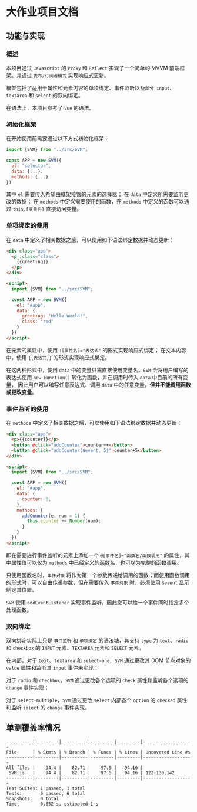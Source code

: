 # 大作业项目文档

## 功能与实现

### 概述
本项目通过 `Javascript` 的 `Proxy` 和 `Reflect` 实现了一个简单的 MVVM 前端框架。并通过 `发布/订阅者模式` 实现响应式更新。

框架包括了适用于属性和元素内容的单项绑定、事件监听以及`部分 input`、`textarea` 和 `select` 的双向绑定。

在语法上，本项目参考了 `Vue` 的语法。

### 初始化框架
在开始使用前需要通过以下方式初始化框架：
```javascript
import {SVM} from "../src/SVM";

const APP = new SVM({
  el: "selector",
  data: {...},
  methods: {...}
})
```
其中 `el` 需要传入希望由框架接管的元素的选择器；
在 `data` 中定义所需要监听更改的数据； 
在 `methods` 中定义需要使用的函数，在 `methods` 中定义的函数可以通过 `this.[变量名]` 直接访问变量。

### 单项绑定的使用
在 `data` 中定义了相关数据之后，可以使用如下语法绑定数据并动态更新：
```html
<div class="app">
  <p :class="class">
    {{greeting}}
  </p>
</div>

<script>
  import {SVM} from "../src/SVM";

  const APP = new SVM({
    el: "#app",
    data: {
      greeting: "Hello World!",
      class: "red"
    }
  })
</script>
```
在元素的属性中，使用 `:[属性名]="表达式"` 的形式实现响应式绑定；
在文本内容中，使用 `{{表达式}}` 的形式实现响应式绑定。

在这两种形式中，使用 `data` 中的变量只需直接使用变量名，`SVM` 会将用户编写的表达式使用 `new Function()` 转化为函数，并在调用时传入 `data` 中目前的所有变量，
因此用户可以编写任意表达式、调用 `data` 中的任意变量，**但并不能调用函数或更改变量**。

### 事件监听的使用
在 `methods` 中定义了相关数据之后，可以使用如下语法绑定数据并动态更新：
```html
<div class="app">
  <p>{{counter}}</p>
  <button @click="addCounter">counter++</button>
  <button @click="addCounter($event, 5)">counter+5</button>
</div>

<script>
  import {SVM} from "../src/SVM";

  const APP = new SVM({
    el: "#app",
    data: {
      counter: 0,
    },
    methods: {
      addCounter(e, num = 1) {
        this.counter += Number(num);
      }
    }
  })
</script>
```
即在需要进行事件监听的元素上添加一个 `@[事件名]="函数名/函数调用"` 的属性，其中属性值可以仅为 `methods` 中已经定义的函数名，也可以为完整的函数调用。

只使用函数名时，`事件对象` 将作为第一个参数传递给调用的函数；而使用函数调用的形式时，可以自由传递参数，但在需要传入 `事件对象` 时，必须使用 `$event` 显示制定其位置。

`SVM` 使用 `addEventListener` 实现事件监听，因此您可以给一个事件同时指定多个处理函数。

### 双向绑定
双向绑定实际上只是 `事件监听` 和 `单项绑定` 的语法糖，其支持 `type` 为 `text`、`radio` 和 `checkbox` 的 `INPUT` 元素、`TEXTAREA` 元素和 `SELECT` 元素。

在内部，对于 `text`、`textarea` 和 `select-one`，`SVM` 通过更改其 DOM 节点对象的 `value` 属性和监听其 `input` 事件来实现；

对于 `radio` 和 `checkbox`，`SVM` 通过更改各个选项的 `check` 属性和监听各个选项的 `change` 事件实现；

对于 `select-multiple`，`SVM` 通过更改 `select` 内部各个 `option` 的 `checked` 属性和监听 `select` 的 `change` 事件实现。

## 单测覆盖率情况
```
----------|---------|----------|---------|---------|-------------------
File      | % Stmts | % Branch | % Funcs | % Lines | Uncovered Line #s 
----------|---------|----------|---------|---------|-------------------
All files |    94.4 |    82.71 |    97.5 |   94.16 |                   
 SVM.js   |    94.4 |    82.71 |    97.5 |   94.16 | 122-130,142       
----------|---------|----------|---------|---------|-------------------
Test Suites: 1 passed, 1 total
Tests:       6 passed, 6 total
Snapshots:   0 total
Time:        0.652 s, estimated 1 s
```